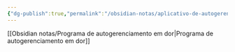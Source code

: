 ```yaml
---
{"dg-publish":true,"permalink":"/obsidian-notas/aplicativo-de-autogerenciamento-em-dor-lombar/","tags":["gardenEntry"]}
---
```


[[Obsidian notas/Programa de autogerenciamento em dor\|Programa de autogerenciamento em dor]]